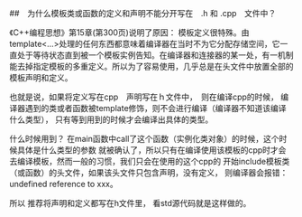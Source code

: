 ##　为什么模板类或函数的定义和声明不能分开写在　.h 和 .cpp　文件中？

《C++编程思想》第15章(第300页)说明了原因：
模板定义很特殊。由template<…>处理的任何东西都意味着编译器在当时不为它分配存储空间，它一直处于等待状态直到被一个模板实例告知。在编译器和连接器的某一处，有一机制能去掉指定模板的多重定义。所以为了容易使用，几乎总是在头文件中放置全部的模板声明和定义。

也就是说，如果将定义写在cpp　声明写在ｈ文件中，　则在编译cpp的时候，
编译器遇到的类或者函数被template修饰，则不会进行编译（编译器不知道该编译什么类型），
只有等到用到的时候才会编译出具体的类型。

什么时候用到？ 在main函数中call了这个函数（实例化类对象）的时候，这个时候具体是什么类型的参数
就被确认了，所以只有在编译使用该模板的cpp时才会去编译模板，然而一般的习惯，我们只会在使用的这个cpp的
开始include模板类（或函数）的头文件，如果该头文件只包含声明，没有定义， 则编译器会报错：undefined reference to xxx。

所以 推荐将声明和定义都写在h文件里， 看std源代码就是这样做的。